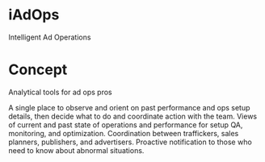 # iAdOps

Intelligent Ad Operations

# Concept

Analytical tools for ad ops pros

A single place to observe and orient on past performance and ops setup details, then decide what to do and coordinate action with the team. Views of current and past state of operations and performance for setup QA, monitoring, and optimization. Coordination between traffickers, sales planners, publishers, and advertisers. Proactive notification to those who need to know about abnormal situations.
